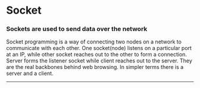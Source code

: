 # Socket

### Sockets are used to send data over the network

  Socket programming is a way of connecting two nodes on a network to communicate with each other. One socket(node) listens on a particular port at an IP, while other socket reaches out to the other to form a connection. Server forms the listener socket while client reaches out to the server.
  They are the real backbones behind web browsing. In simpler terms there is a server and a client.

--- 

